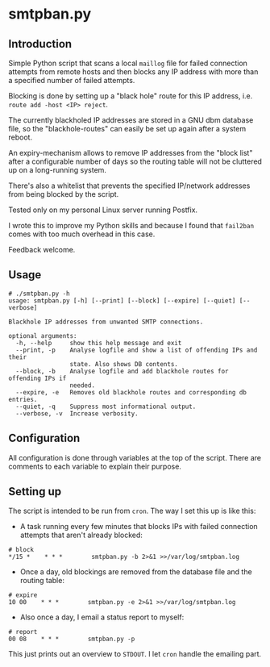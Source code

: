 # smtpban.py

## Introduction

Simple Python script that scans a local `maillog` file for failed connection attempts from remote hosts and then blocks any IP address with more than a specified number of failed attempts.

Blocking is done by setting up a "black hole" route for this IP address, i.e. `route add -host <IP> reject`.

The currently blackholed IP addresses are stored in a GNU dbm database file, so the "blackhole-routes" can easily be set up again after a system reboot.

An expiry-mechanism allows to remove IP addresses from the "block list" after a configurable number of days so the routing table will not be cluttered up on a long-running system.

There's also a whitelist that prevents the specified IP/network addresses from being blocked by the script.

Tested only on my personal Linux server running Postfix.

I wrote this to improve my Python skills and because I found that `fail2ban` comes with too much overhead in this case.

Feedback welcome.


## Usage
```
# ./smtpban.py -h
usage: smtpban.py [-h] [--print] [--block] [--expire] [--quiet] [--verbose]

Blackhole IP addresses from unwanted SMTP connections.

optional arguments:
  -h, --help     show this help message and exit
  --print, -p    Analyse logfile and show a list of offending IPs and their
                 state. Also shows DB contents.
  --block, -b    Analyse logfile and add blackhole routes for offending IPs if
                 needed.
  --expire, -e   Removes old blackhole routes and corresponding db entries.
  --quiet, -q    Suppress most informational output.
  --verbose, -v  Increase verbosity.
```

## Configuration
All configuration is done through variables at the top of the script.
There are comments to each variable to explain their purpose.

## Setting up

The script is intended to be run from `cron`. The way I set this up is like this:

* A task running every few minutes that blocks IPs with failed connection attempts that aren't already blocked:
```
# block
*/15 *    * * *        smtpban.py -b 2>&1 >>/var/log/smtpban.log
```

* Once a day, old blockings are removed from the database file and the routing table:
```
# expire
10 00    * * *        smtpban.py -e 2>&1 >>/var/log/smtpban.log
```

* Also once a day, I email a status report to myself:
```
# report
00 08    * * *        smtpban.py -p
```
This just prints out an overview to `STDOUT`. I let `cron` handle the emailing part.
